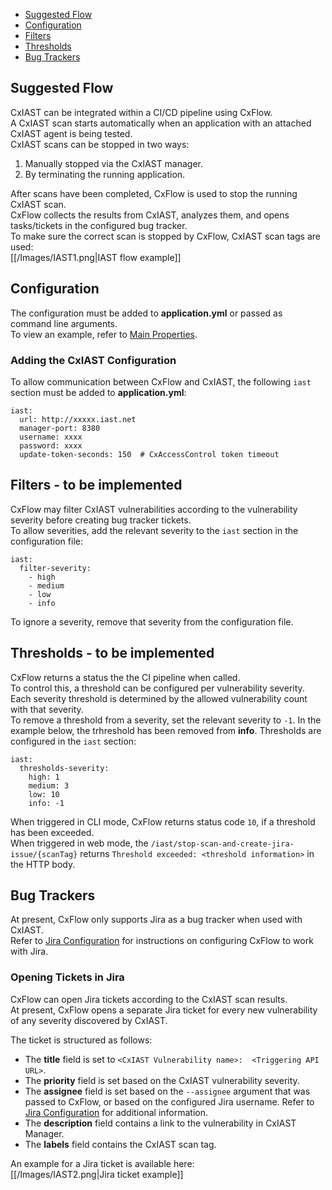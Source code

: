 * [Suggested Flow](#suggestedFlow)
* [Configuration](#configuration)
* [Filters](#filters)
* [Thresholds](#thresholds)
* [Bug Trackers](#bugTrackers)

## <a name="suggestedFlow">Suggested Flow</a>
CxIAST can be integrated within a CI/CD pipeline using CxFlow.  
A CxIAST scan starts automatically when an application with an attached CxIAST agent is being tested.  
CxIAST scans can be stopped in two ways:
1. Manually stopped via the CxIAST manager.
2. By terminating the running application.

After scans have been completed, CxFlow is used to stop the running CxIAST scan.  
CxFlow collects the results from CxIAST, analyzes them, and opens tasks/tickets in the configured bug tracker.  
To make sure the correct scan is stopped by CxFlow, CxIAST scan tags are used:  
[[/Images/IAST1.png|IAST flow example]]

## <a name="configuration">Configuration</a>
The configuration must be added to **application.yml** or passed as command line arguments.  
To view an example, refer to [Main Properties](https://github.com/checkmarx-ltd/cx-flow/wiki/Configuration#main).

### Adding the CxIAST Configuration
To allow communication between CxFlow and CxIAST, the following `iast` section must be added to **application.yml**:
```
iast:
  url: http://xxxxx.iast.net
  manager-port: 8380
  username: xxxx
  password: xxxx
  update-token-seconds: 150  # CxAccessControl token timeout
```
 
## <a name="filters">Filters - to be implemented</a>
CxFlow may filter CxIAST vulnerabilities according to the vulnerability severity before creating bug tracker tickets.  
To allow severities, add the relevant severity to the `iast` section in the configuration file:
```
iast:
  filter-severity:
    - high
    - medium
    - low
    - info    
```
To ignore a severity, remove that severity from the configuration file.

## <a name="thresholds">Thresholds - to be implemented</a>
CxFlow returns a status the the CI pipeline when called.  
To control this, a threshold can be configured per vulnerability severity.  
Each severity threshold is determined by the allowed vulnerability count with that severity.  
To remove a threshold from a severity, set the relevant severity to `-1`. In the example below, the trhreshold has been removed from **info**. 
Thresholds are configured in the `iast` section:
```
iast:
  thresholds-severity:
    high: 1
    medium: 3
    low: 10
    info: -1
```
When triggered in CLI mode, CxFlow returns status code `10`, if a threshold has been exceeded.  
When triggered in web mode, the `/iast/stop-scan-and-create-jira-issue/{scanTag}` returns `Threshold exceeded: <threshold information>` in the HTTP body.

## <a name="bugTrackers">Bug Trackers</a>
At present, CxFlow only supports Jira as a bug tracker when used with CxIAST.  
Refer to [Jira Configuration](https://github.com/checkmarx-ltd/cx-flow/wiki/Bug-Trackers-and-Feedback-Channels#jira) for instructions on configuring CxFlow to work with Jira.

### Opening Tickets in Jira
CxFlow can open Jira tickets according to the CxIAST scan results.  
At present, CxFlow opens a separate Jira ticket for every new vulnerability of any severity discovered by CxIAST.

The ticket is structured as follows:
- The **title** field is set to `<CxIAST Vulnerability name>:  <Triggering API URL>`.
- The **priority** field is set based on the CxIAST vulnerability severity.
- The **assignee** field is set based on the `--assignee` argument that was passed to CxFlow, or based on the configured Jira username. Refer to [Jira Configuration](https://github.com/checkmarx-ltd/cx-flow/wiki/Bug-Trackers-and-Feedback-Channels#jira) for additional information.
- The **description** field contains a link to the vulnerability in CxIAST Manager.
- The **labels** field contains the CxIAST scan tag.

An example for a Jira ticket is available here:  
[[/Images/IAST2.png|Jira ticket example]]
